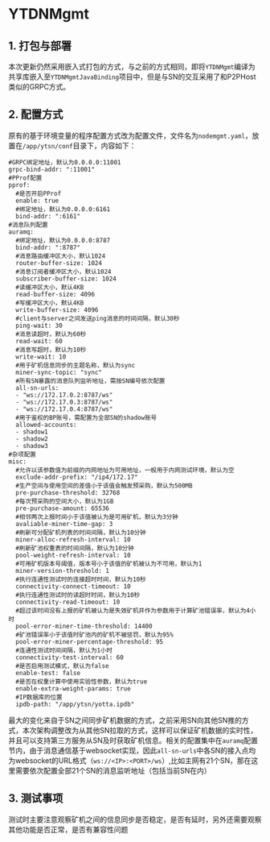 # YTDNMgmt
## 1. 打包与部署
本次更新仍然采用嵌入式打包的方式，与之前的方式相同，即将`YTDNMgmt`编译为共享库嵌入至`YTDNMgmtJavaBinding`项目中，但是与SN的交互采用了和P2PHost类似的GRPC方式。

## 2. 配置方式
原有的基于环境变量的程序配置方式改为配置文件，文件名为`nodemgmt.yaml`，放置在`/app/ytsn/conf`目录下，内容如下：

```
#GRPC绑定地址，默认为0.0.0.0:11001
grpc-bind-addr: ":11001"
#PProf配置
pprof:
  #是否开启PProf
  enable: true
  #绑定地址，默认为0.0.0.0:6161
  bind-addr: ":6161"
#消息队列配置
auramq:
  #绑定地址，默认为0.0.0.0:8787
  bind-addr: ":8787"
  #消息路由缓冲区大小，默认1024
  router-buffer-size: 1024
  #消息订阅者缓冲区大小，默认1024
  subscriber-buffer-size: 1024
  #读缓冲区大小，默认4KB
  read-buffer-size: 4096
  #写缓冲区大小，默认4KB
  write-buffer-size: 4096
  #client与server之间发送ping消息的时间间隔，默认30秒
  ping-wait: 30
  #消息读超时，默认为60秒
  read-wait: 60
  #消息写超时，默认为10秒
  write-wait: 10
  #用于矿机信息同步的主题名称，默认为sync
  miner-sync-topic: "sync"
  #所有SN暴露的消息队列监听地址，需按SN编号依次配置
  all-sn-urls:
  - "ws://172.17.0.2:8787/ws"
  - "ws://172.17.0.3:8787/ws"
  - "ws://172.17.0.4:8787/ws"
  #用于鉴权的BP账号，需配置为全部SN的shadow账号
  allowed-accounts:
  - shadow1
  - shadow2
  - shadow3
#杂项配置
misc:
  #允许以该参数值为前缀的内网地址为可用地址，一般用于内网测试环境，默认为空
  exclude-addr-prefix: "/ip4/172.17"
  #生产空间与使用空间的差值小于该值会触发预采购，默认为500MB
  pre-purchase-threshold: 32768
  #每次预采购的空间大小，默认为1GB
  pre-purchase-amount: 65536
  #相邻两次上报时间小于该值被认为是可用矿机，默认为3分钟
  avaliable-miner-time-gap: 3
  #刷新可分配矿机列表的时间间隔，默认为10分钟
  miner-alloc-refresh-interval: 10
  #刷新矿池权重表的时间间隔，默认为10分钟
  pool-weight-refresh-interval: 10
  #可用矿机版本号阈值，版本号小于该值的矿机被认为不可用，默认为1
  miner-version-threshold: 1
  #执行连通性测试时的连接超时时间，默认为10秒
  connectivity-connect-timeout: 10
  #执行连通性测试时的读超时时间，默认为10秒
  connectivity-read-timeout: 10
  #超过该时间没有上报的矿机被认为是失效矿机并作为参数用于计算矿池错误率，默认为4小时
  pool-error-miner-time-threshold: 14400
  #矿池错误率小于该值时矿池内的矿机不被惩罚，默认为95%
  pool-error-miner-percentage-threshold: 95
  #连通性测试时间间隔，默认为1小时
  connectivity-test-interval: 60
  #是否启用测试模式，默认为false
  enable-test: false
  #是否在权重计算中使用实验性参数，默认为true
  enable-extra-weight-params: true
  #IP数据库的位置
  ipdb-path: "/app/ytsn/yotta.ipdb"
```
最大的变化来自于SN之间同步矿机数据的方式，之前采用SN向其他SN推的方式，本次架构调整改为从其他SN拉取的方式，这样可以保证矿机数据的实时性，并且可以支持第三方服务从SN及时获取矿机信息。相关的配置集中在`auramq`配置节内，由于消息通信基于websocket实现，因此`all-sn-urls`中各SN的接入点均为websocket的URL格式（`ws://<IP>:<PORT>/ws`）,比如主网有21个SN，那在这里需要依次配置全部21个SN的消息监听地址（包括当前SN在内）

## 3. 测试事项
测试时主要注意观察矿机之间的信息同步是否稳定，是否有延时，另外还需要观察其他功能是否正常，是否有兼容性问题